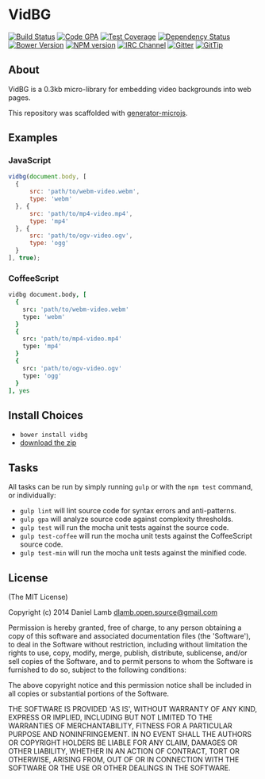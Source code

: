 # VidBG
[![Build Status][build-image]][build-url]
[![Code GPA][gpa-image]][gpa-url]
[![Test Coverage][coverage-image]][coverage-url]
[![Dependency Status][depstat-image]][depstat-url]
[![Bower Version][bower-image]][bower-url]
[![NPM version][npm-image]][npm-url]
[![IRC Channel][irc-image]][irc-url]
[![Gitter][gitter-image]][gitter-url]
[![GitTip][tip-image]][tip-url]

## About

VidBG is a 0.3kb micro-library for embedding video backgrounds into web pages.

This repository was scaffolded with [generator-microjs](https://github.com/daniellmb/generator-microjs).

## Examples

### JavaScript

```JavaScript
vidbg(document.body, [
  {
      src: 'path/to/webm-video.webm',
      type: 'webm'
  }, {
      src: 'path/to/mp4-video.mp4',
      type: 'mp4'
  }, {
      src: 'path/to/ogv-video.ogv',
      type: 'ogg'
  }
], true);
```

### CoffeeScript

```CoffeeScript
vidbg document.body, [
  {
    src: 'path/to/webm-video.webm'
    type: 'webm'
  }
  {
    src: 'path/to/mp4-video.mp4'
    type: 'mp4'
  }
  {
    src: 'path/to/ogv-video.ogv'
    type: 'ogg'
  }
], yes
```

## Install Choices
- `bower install vidbg`
- [download the zip](https://github.com/daniellmb/vidbg/archive/master.zip)

## Tasks

All tasks can be run by simply running `gulp` or with the `npm test` command, or individually:

  * `gulp lint` will lint source code for syntax errors and anti-patterns.
  * `gulp gpa` will analyze source code against complexity thresholds.
  * `gulp test` will run the mocha unit tests against the source code.
  * `gulp test-coffee` will run the mocha unit tests against the CoffeeScript source code.
  * `gulp test-min` will run the mocha unit tests against the minified code.

## License

(The MIT License)

Copyright (c) 2014 Daniel Lamb dlamb.open.source@gmail.com

Permission is hereby granted, free of charge, to any person obtaining
a copy of this software and associated documentation files (the
'Software'), to deal in the Software without restriction, including
without limitation the rights to use, copy, modify, merge, publish,
distribute, sublicense, and/or sell copies of the Software, and to
permit persons to whom the Software is furnished to do so, subject to
the following conditions:

The above copyright notice and this permission notice shall be
included in all copies or substantial portions of the Software.

THE SOFTWARE IS PROVIDED 'AS IS', WITHOUT WARRANTY OF ANY KIND,
EXPRESS OR IMPLIED, INCLUDING BUT NOT LIMITED TO THE WARRANTIES OF
MERCHANTABILITY, FITNESS FOR A PARTICULAR PURPOSE AND NONINFRINGEMENT.
IN NO EVENT SHALL THE AUTHORS OR COPYRIGHT HOLDERS BE LIABLE FOR ANY
CLAIM, DAMAGES OR OTHER LIABILITY, WHETHER IN AN ACTION OF CONTRACT,
TORT OR OTHERWISE, ARISING FROM, OUT OF OR IN CONNECTION WITH THE
SOFTWARE OR THE USE OR OTHER DEALINGS IN THE SOFTWARE.



[build-url]: https://travis-ci.org/daniellmb/VidBG
[build-image]: http://img.shields.io/travis/daniellmb/vidbg.png

[gpa-url]: https://codeclimate.com/github/daniellmb/VidBG
[gpa-image]: https://codeclimate.com/github/daniellmb/vidbg.png

[coverage-url]: https://codeclimate.com/github/daniellmb/VidBG/code?sort=covered_percent&sort_direction=desc
[coverage-image]: https://codeclimate.com/github/daniellmb/vidbg/coverage.png

[depstat-url]: https://david-dm.org/daniellmb/vidbg
[depstat-image]: https://david-dm.org/daniellmb/vidbg.png?theme=shields.io

[issues-url]: https://github.com/daniellmb/vidbg/issues
[issues-image]: http://img.shields.io/github/issues/daniellmb/vidbg.png

[bower-url]: http://bower.io/search/?q=vidbg
[bower-image]: https://badge.fury.io/bo/vidbg.png

[downloads-url]: https://www.npmjs.org/package/vidbg
[downloads-image]: http://img.shields.io/npm/dm/vidbg.png

[npm-url]: https://www.npmjs.org/package/vidbg
[npm-image]: https://badge.fury.io/js/vidbg.png

[irc-url]: http://webchat.freenode.net/?channels=vidbg
[irc-image]: http://img.shields.io/badge/irc-%23vidbg-brightgreen.png

[gitter-url]: https://gitter.im/daniellmb/VidBG
[gitter-image]: http://img.shields.io/badge/gitter-daniellmb/vidbg-brightgreen.png

[tip-url]: https://www.gittip.com/daniellmb
[tip-image]: http://img.shields.io/gittip/daniellmb.png